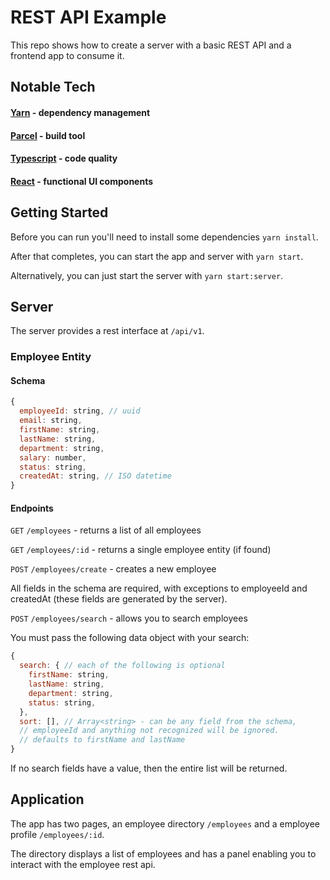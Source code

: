 # REST API Example

This repo shows how to create a server with a basic REST API and a frontend app to consume it.

## Notable Tech

#### [Yarn](https://yarnpkg.com/) - dependency management

#### [Parcel](https://parceljs.org/) - build tool

#### [Typescript](https://www.typescriptlang.org/) - code quality

#### [React](https://reactjs.org/) - functional UI components

## Getting Started

Before you can run you'll need to install some dependencies `yarn install`.

After that completes, you can start the app and server with `yarn start`.

Alternatively, you can just start the server with `yarn start:server`.

## Server

The server provides a rest interface at `/api/v1`.

### Employee Entity

#### Schema

```javascript
{
  employeeId: string, // uuid
  email: string,
  firstName: string,
  lastName: string,
  department: string,
  salary: number,
  status: string,
  createdAt: string, // ISO datetime
}
```

#### Endpoints

`GET` `/employees` - returns a list of all employees

`GET` `/employees/:id` - returns a single employee entity (if found)

`POST` `/employees/create` - creates a new employee

All fields in the schema are required, with exceptions to employeeId and createdAt (these fields are generated by the server).

`POST` `/employees/search` - allows you to search employees

You must pass the following data object with your search:

```javascript
{
  search: { // each of the following is optional
    firstName: string,
    lastName: string,
    department: string,
    status: string,
  },
  sort: [], // Array<string> - can be any field from the schema,
  // employeeId and anything not recognized will be ignored.
  // defaults to firstName and lastName
}
```

If no search fields have a value, then the entire list will be returned.

## Application

The app has two pages, an employee directory `/employees` and a employee profile `/employees/:id`.

The directory displays a list of employees and has a panel enabling you to interact with the employee rest api.
